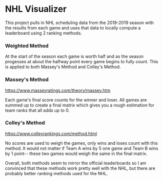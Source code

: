 # NHL Visualizer

This project pulls in NHL scheduling data from the 2018-2019 season with the results from each game and uses that data to locally compute a leaderboard using 2 ranking methods. 

### Weighted Method

At the start of the season each game is worth half and as the season progesses at about the halfway point every game begins to fully count. This is applied to both Massey's Method and Colley's Method.

### Massey's Method
https://www.masseyratings.com/theory/massey.htm

Each game's final score counts for the winner and loser. All games are summed up to create a final matrix which gives you a rough estimation for team ranks that all adds up to 0.


### Colley's Method
https://www.colleyrankings.com/method.html

No scores are used to weigh the games, only wins and loses count with this method. It would not matter if Team A wins by 5 one game and Team B wins by 1 point-- these two games would weigh the same in the final matrix.

Overall, both methods seem to mirror the official leaderboards so I am convinced that these methods work pretty well with the NHL, but there are probably better ranking methods used for the NHL.
